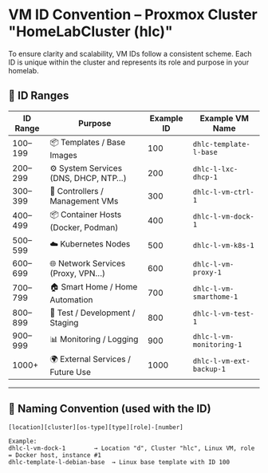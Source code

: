 # VM ID Convention – Proxmox Cluster "HomeLabCluster (hlc)"

To ensure clarity and scalability, VM IDs follow a consistent scheme. Each ID is unique within the cluster and represents its role and purpose in your homelab.

## 🧩 ID Ranges

| ID Range      | Purpose                              | Example ID  | Example VM Name                 |
|---------------|--------------------------------------|-------------|----------------------------------|
| 100–199       | 📦 Templates / Base Images            | 100         | `dhlc-template-l-base`         |
| 200–299       | ⚙️ System Services (DNS, DHCP, NTP…)  | 200         | `dhlc-l-lxc-dhcp-1`              |
| 300–399       | 🧠 Controllers / Management VMs       | 300         | `dhlc-l-vm-ctrl-1`               |
| 400–499       | 📦 Container Hosts (Docker, Podman)   | 400         | `dhlc-l-vm-dock-1`               |
| 500–599       | ☁️ Kubernetes Nodes                   | 500         | `dhlc-l-vm-k8s-1`                |
| 600–699       | 🌐 Network Services (Proxy, VPN…)     | 600         | `dhlc-l-vm-proxy-1`              |
| 700–799       | 🏠 Smart Home / Home Automation       | 700         | `dhlc-l-vm-smarthome-1`          |
| 800–899       | 🔬 Test / Development / Staging       | 800         | `dhlc-l-vm-test-1`               |
| 900–999       | 📊 Monitoring / Logging               | 900         | `dhlc-l-vm-monitoring-1`         |
| 1000+         | 🌍 External Services / Future Use     | 1000        | `dhlc-l-vm-ext-backup-1`         |

---

## 🧠 Naming Convention (used with the ID)

```text
[location][cluster][os-type][type][role]-[number]

Example:
dhlc-l-vm-dock-1        → Location "d", Cluster "hlc", Linux VM, role = Docker host, instance #1
dhlc-template-l-debian-base  → Linux base template with ID 100

